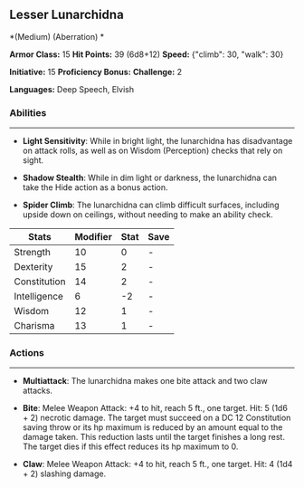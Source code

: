 ## Lesser Lunarchidna
*(Medium) (Aberration) *

**Armor Class:** 15
**Hit Points:** 39 (6d8+12)
**Speed:** {"climb": 30, "walk": 30}

**Initiative:** 15
**Proficiency Bonus:**
**Challenge:** 2

**Languages:** Deep Speech, Elvish

### Abilities
 --- 
- **Light Sensitivity**: While in bright light, the lunarchidna has disadvantage on attack rolls, as well as on Wisdom (Perception) checks that rely on sight.

- **Shadow Stealth**: While in dim light or darkness, the lunarchidna can take the Hide action as a bonus action.

- **Spider Climb**: The lunarchidna can climb difficult surfaces, including upside down on ceilings, without needing to make an ability check.



| Stats | Modifier | Stat | Save
| ---- | ---- | ---- | ---- |
| Strength | 10 | 0 | - |
| Dexterity | 15 | 2 | - |
| Constitution | 14 | 2 | - |
| Intelligence | 6 | -2 | - |
| Wisdom | 12 | 1 | - |
| Charisma | 13 | 1 | - |

### Actions
 --- 
- **Multiattack**: The lunarchidna makes one bite attack and two claw attacks.

- **Bite**: Melee Weapon Attack: +4 to hit, reach 5 ft., one target. Hit: 5 (1d6 + 2) necrotic damage. The target must succeed on a DC 12 Constitution saving throw or its hp maximum is reduced by an amount equal to the damage taken. This reduction lasts until the target finishes a long rest. The target dies if this effect reduces its hp maximum to 0.

- **Claw**: Melee Weapon Attack: +4 to hit, reach 5 ft., one target. Hit: 4 (1d4 + 2) slashing damage.

